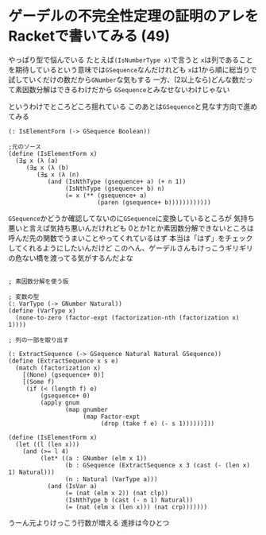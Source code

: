 # ゲーデルの不完全性定理の証明のアレをRacketで書いてみる (49)

やっぱり型で悩んでいる
たとえば`(IsNumberType x)`で言うと
`x`は列であることを期待しているという意味では`GSequence`なんだけれども
`x`は1から順に総当りで試していくだけの数だから`GNumber`な気もする
一方、(2以上なら)どんな数だって素因数分解はできるわけだから
`GSequence`とみなせないわけじゃない

というわけでところどころ揺れている
このあとは`GSequence`と見なす方向で進めてみる

```
(: IsElementForm (-> GSequence Boolean))

;元のソース
(define (IsElementForm x)
  (∃≦ x (λ (a)
     (∃≦ x (λ (b)
        (∃≦ x (λ (n)
           (and (IsNthType (gsequence+ a) (+ n 1))
                (IsNthType (gsequence+ b) n)
                (= x (** (gsequence+ a)
                         (paren (gsequence+ b))))))))))))
```

`GSequence`かどうか確認してないのに`GSequence`に変換しているところが
気持ち悪いと言えば気持ち悪いんだけれども
0とか1とか素因数分解できないところは呼んだ先の関数でうまいことやってくれているはず
本当は「はず」をチェックしてくれるようにしたいんだけど
このへん、ゲーデルさんもけっこうギリギリの危ない橋を渡ってる気がするんだよな

```

; 素因数分解を使う版

; 変数の型
(: VarType (-> GNumber Natural))
(define (VarType x)
  (none-to-zero (factor-expt (factorization-nth (factorization x) 1))))

; 列の一部を取り出す

(: ExtractSequence (-> GSequence Natural Natural GSequence))
(define (ExtractSequence x s e)
  (match (factorization x)
    [(None) (gsequence+ 0)]
    [(Some f)
     (if (< (length f) e)
         (gsequence+ 0)
         (apply gnum
                (map gnumber
                     (map Factor-expt
                          (drop (take f e) (- s 1))))))]))

(define (IsElementForm x)
  (let ((l (len x)))
    (and (>= l 4)
         (let* ((a : GNumber (elm x 1))
                (b : GSequence (ExtractSequence x 3 (cast (- (len x) 1) Natural)))
                (n : Natural (VarType a)))
           (and (IsVar a)
                (= (nat (elm x 2)) (nat clp))
                (IsNthType b (cast (- n 1) Natural))
                (= (nat (elm x (len x))) (nat crp)))))))

```

うーん元よりけっこう行数が増える
進捗は今ひとつ

